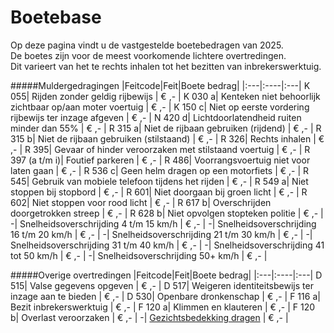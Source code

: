 # Boetebase

Op deze pagina vindt u de vastgestelde boetebedragen van 2025. <br />
De boetes zijn voor de meest voorkomende lichtere overtredingen. <br />
Dit varieert van het te rechts inhalen tot het bezitten van inbrekerswerktuig.


#####Muldergedragingen
|Feitcode|Feit|Boete bedrag|
|:---|:----|:---|
K 055| Rijden zonder geldig rijbewijs | € ,- |
K 030 a| Kenteken niet behoorlijk zichtbaar op/aan moter voertuig | € ,- |
K 150 c| Niet op eerste vordering rijbewijs ter inzage afgeven | € ,- |
N 420 d| Lichtdoorlatendheid ruiten minder dan 55% | € ,- |
R 315 a| Niet de rijbaan gebruiken (rijdend) | € ,- |
R 315 b| Niet de rijbaan gebruiken (stilstaand) | € ,- |
R 326| Rechts inhalen | € ,- |
R 395| Gevaar of hinder veroorzaken met stilstaand voertuig | € ,- |
R 397 (a t/m i)| Foutief parkeren | € ,- |
R 486| Voorrangsvoertuig niet voor laten gaan | € ,- |
R 536 c| Geen helm dragen op een motorfiets | € ,- |
R 545| Gebruik van mobiele telefoon tijdens het rijden | € ,- |
R 549 a| Niet stoppen bij stopbord | € ,- |
R 601| Niet doorgaan bij groen licht | € ,- |
R 602| Niet stoppen voor rood licht | € ,- |
R 617 b| Overschrijden doorgetrokken streep | € ,- |
R 628 b| Niet opvolgen stopteken politie | € ,- |
-| Snelheidsoverschrijding 4 t/m 15 km/h | € ,- |
-| Snelheidsoverschrijding 16 t/m 20 km/h | € ,- |
-| Snelheidsoverschrijding 21 t/m 30 km/h | € ,- |
-| Snelheidsoverschrijding 31 t/m 40 km/h | € ,- |
-| Snelheidsoverschrijding 41 tot 50 km/h | € ,- |
-| Snelheidsoverschrijding 50+ km/h | € ,- |

#####Overige overtredingen
|Feitcode|Feit|Boete bedrag|
|:---|:----|:---|
D 515| Valse gegevens opgeven | € ,- |
D 517| Weigeren identiteitsbewijs ter inzage aan te bieden | € ,- |
D 530| Openbare dronkenschap | € ,- |
F 116 a| Bezit inbrekerswerktuig | € ,- |
F 120 a| Klimmen en klauteren | € ,- |
F 120 b| Overlast veroorzaken | € ,- |
-| [Gezichtsbedekking dragen](/wetboek/overig/wgvgk/#artikel-1) | € ,- |
